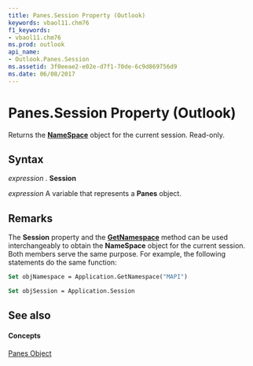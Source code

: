 ```yaml
---
title: Panes.Session Property (Outlook)
keywords: vbaol11.chm76
f1_keywords:
- vbaol11.chm76
ms.prod: outlook
api_name:
- Outlook.Panes.Session
ms.assetid: 3f0eeae2-e02e-d7f1-70de-6c9d869756d9
ms.date: 06/08/2017
---
```



# Panes.Session Property (Outlook)

Returns the  **[NameSpace](Outlook.NameSpace.md)** object for the current session. Read-only.


## Syntax

 _expression_ . **Session**

 _expression_ A variable that represents a **Panes** object.


## Remarks

The  **Session** property and the **[GetNamespace](Outlook.Application.GetNamespace.md)** method can be used interchangeably to obtain the **NameSpace** object for the current session. Both members serve the same purpose. For example, the following statements do the same function:


```vb
Set objNamespace = Application.GetNamespace("MAPI") 
```


```vb
Set objSession = Application.Session
```


## See also


#### Concepts


[Panes Object](Outlook.Panes.md)

